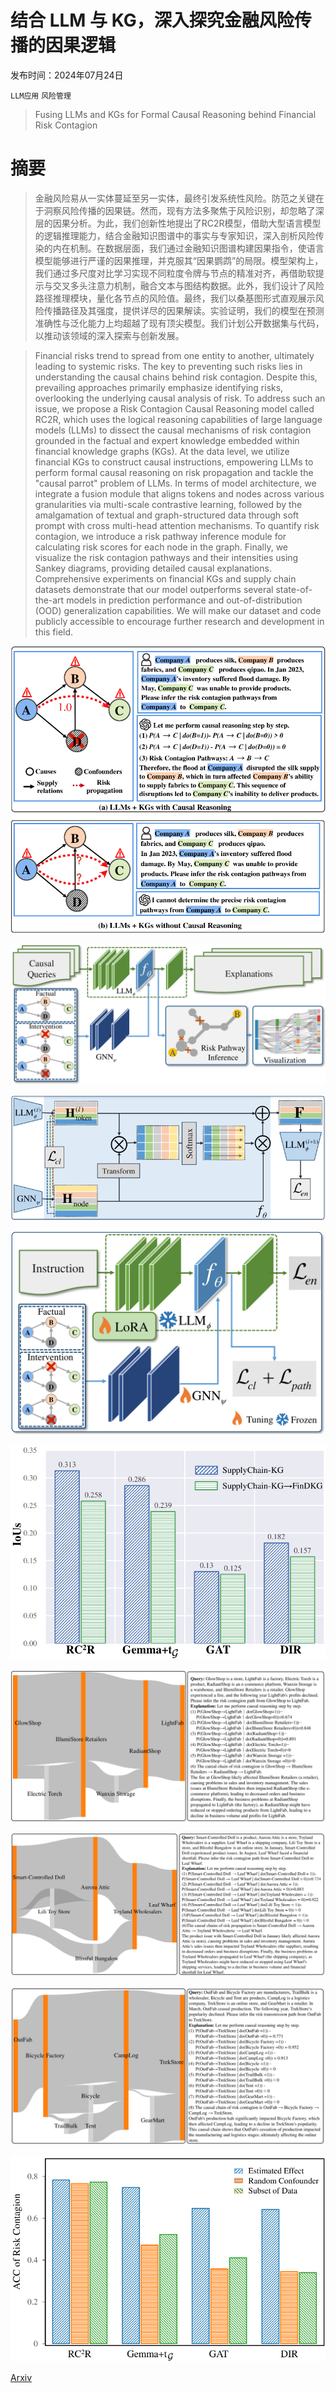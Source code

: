 # 结合 LLM 与 KG，深入探究金融风险传播的因果逻辑

发布时间：2024年07月24日

`LLM应用` `风险管理`

> Fusing LLMs and KGs for Formal Causal Reasoning behind Financial Risk Contagion

# 摘要

> 金融风险易从一实体蔓延至另一实体，最终引发系统性风险。防范之关键在于洞察风险传播的因果链。然而，现有方法多聚焦于风险识别，却忽略了深层的因果分析。为此，我们创新性地提出了RC2R模型，借助大型语言模型的逻辑推理能力，结合金融知识图谱中的事实与专家知识，深入剖析风险传染的内在机制。在数据层面，我们通过金融知识图谱构建因果指令，使语言模型能够进行严谨的因果推理，并克服其“因果鹦鹉”的局限。模型架构上，我们通过多尺度对比学习实现不同粒度令牌与节点的精准对齐，再借助软提示与交叉多头注意力机制，融合文本与图结构数据。此外，我们设计了风险路径推理模块，量化各节点的风险值。最终，我们以桑基图形式直观展示风险传播路径及其强度，提供详尽的因果解读。实验证明，我们的模型在预测准确性与泛化能力上均超越了现有顶尖模型。我们计划公开数据集与代码，以推动该领域的深入探索与创新发展。

> Financial risks trend to spread from one entity to another, ultimately leading to systemic risks. The key to preventing such risks lies in understanding the causal chains behind risk contagion. Despite this, prevailing approaches primarily emphasize identifying risks, overlooking the underlying causal analysis of risk. To address such an issue, we propose a Risk Contagion Causal Reasoning model called RC2R, which uses the logical reasoning capabilities of large language models (LLMs) to dissect the causal mechanisms of risk contagion grounded in the factual and expert knowledge embedded within financial knowledge graphs (KGs). At the data level, we utilize financial KGs to construct causal instructions, empowering LLMs to perform formal causal reasoning on risk propagation and tackle the "causal parrot" problem of LLMs. In terms of model architecture, we integrate a fusion module that aligns tokens and nodes across various granularities via multi-scale contrastive learning, followed by the amalgamation of textual and graph-structured data through soft prompt with cross multi-head attention mechanisms. To quantify risk contagion, we introduce a risk pathway inference module for calculating risk scores for each node in the graph. Finally, we visualize the risk contagion pathways and their intensities using Sankey diagrams, providing detailed causal explanations. Comprehensive experiments on financial KGs and supply chain datasets demonstrate that our model outperforms several state-of-the-art models in prediction performance and out-of-distribution (OOD) generalization capabilities. We will make our dataset and code publicly accessible to encourage further research and development in this field.

![结合 LLM 与 KG，深入探究金融风险传播的因果逻辑](../../../paper_images/2407.17190/x1.png)

![结合 LLM 与 KG，深入探究金融风险传播的因果逻辑](../../../paper_images/2407.17190/x2.png)

![结合 LLM 与 KG，深入探究金融风险传播的因果逻辑](../../../paper_images/2407.17190/x7.png)

![结合 LLM 与 KG，深入探究金融风险传播的因果逻辑](../../../paper_images/2407.17190/x8.png)

![结合 LLM 与 KG，深入探究金融风险传播的因果逻辑](../../../paper_images/2407.17190/x9.png)

![结合 LLM 与 KG，深入探究金融风险传播的因果逻辑](../../../paper_images/2407.17190/x10.png)

![结合 LLM 与 KG，深入探究金融风险传播的因果逻辑](../../../paper_images/2407.17190/x11.png)

![结合 LLM 与 KG，深入探究金融风险传播的因果逻辑](../../../paper_images/2407.17190/x12.png)

![结合 LLM 与 KG，深入探究金融风险传播的因果逻辑](../../../paper_images/2407.17190/x13.png)

[Arxiv](https://arxiv.org/abs/2407.17190)